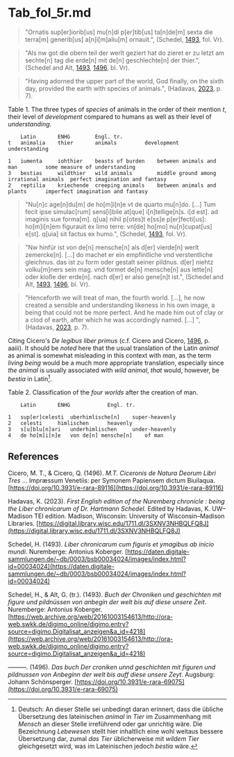 # Tab_fol_5r.md

>"Ornatis sup[er]iorib[us] mu[n]di p[er]tib[us] ta[n]de[m] sexta die terra[m] generib[us] a[n]i[m]aliu[m] ornauit.", (Schedel, [1493](https://daten.digitale-sammlungen.de/~db/0003/bsb00034024/images/index.html?id=00034024), fol. Vr).

>"Als nw got die obern teil der werlt geziert hat do zieret er zu letzt am sechte[n] tag die erde[n] mit de[n] geschlechte[n] der thier.", (Schedel and Alt, [1493](https://web.archive.org/web/20161003154613/http://ora-web.swkk.de/digimo_online/digimo.entry?source=digimo.Digitalisat_anzeigen&a_id=4218), [1496](https://doi.org/10.3931/e-rara-69075), bl. Vr).

>"Having adorned the upper part of the world, God finally, on the sixth day, provided the earth with species of animals.", (Hadavas, [2023](https://digital.library.wisc.edu/1711.dl/3SXNV3NHBQLFQ8J), p. 7).

Table 1. The three types of *species* of animals in the order of their mention *t*, their level of *development* compared to humans as well as their level of *understanding*.
~~~
	Latin		ENHG		Engl. tr.		
t	animalia	thier		animals			development				understanding

1	iumenta		iohthier	beasts of burden	between animals and man			some measure of understanding
3	bestias		wildthier	wild animals		middle ground among irrational animals	perfect imagination and fantasy
2	reptilia	kriechende	creeping animals	between animals and plants		imperfect imagination and fantasy
~~~

>"Nu[n]c age[n]du[m] de ho[m]i[n]e vt de quarto mu[n]do. [...] Tum fecit ipse simulac[rum] sens[i]bile at[que] i[n]tellige[n]s. i[d est]. ad imaginis sue forma[m]. q[ua] nihil p[otes]t e[ss]e p[er]fecti[us]: ho[m]i[n]em figurauit ex limo terre: vn[de] ho[mo] nu[n]cupat[us] e[st]. q[uia] sit factus ex humo.", (Schedel, [1493](https://daten.digitale-sammlungen.de/~db/0003/bsb00034024/images/index.html?id=00034024), fol. Vr).

>"Nw hinfür ist von de[n] mensche[n] als d[er] vierde[n] werlt zemercke[n]. [...] do machet er ein empfintliche vnd verstentliche gleichnus. das ist zu form oder gestalt seiner pildnus. d[er] niehtz volku[m]ners sein mag. vnd formet de[n] mensche[n] aus lette[n] oder kloße der erde[n]. nach d[er] er also gene[n]t ist.", (Schedel and Alt, [1493](https://web.archive.org/web/20161003154613/http://ora-web.swkk.de/digimo_online/digimo.entry?source=digimo.Digitalisat_anzeigen&a_id=4218), [1496](https://doi.org/10.3931/e-rara-69075), bl. Vr).

>"Henceforth we will treat of man, the fourth world. [...], he now created a sensible and understanding likeness in his own image, a being that could not be more perfect. And he made him out of clay or a clod of earth, after which he was accordingly named. [...] ", (Hadavas, [2023](https://digital.library.wisc.edu/1711.dl/3SXNV3NHBQLFQ8J), p. 7).

Citing Cicero's *De legibus liber primus* (c.f. Cicero and Cicero, [1496](https://doi.org/10.3931/e-rara-89116), p. aaiii). It should be *noted* here that the usual translation of the Latin *animal* as animal is somewhat misleading in this context with *man*, as the term *living being* would be a much more appropriate translation, especially since *the animal* is usually associated with *wild animal*, *that* would, however, be *bestia* in Latin[^1].

Table 2. Classification of the *four worlds* after the creation of man.
~~~
	Latin		ENHG			Engl. tr.

1	sup[er]celesti	uberhimlische[n]	super-heavenly
2	celesti		himlischen		heavenly
3	s[u]blu[n]ari	underhimlischen		under-heavenly
4	de ho[m]i[n]e	von de[n] mensche[n]	of man
~~~

[^1]: Deutsch: An dieser Stelle sei unbedingt daran erinnert, dass die übliche Übersetzung des lateinischen *animal* in *Tier* im Zusammenhang mit *Mensch* an dieser Stelle irreführend oder gar unrichtig wäre. Die Bezeichnung *Lebewesen* stellt hier inhaltlich eine wohl weitaus bessere Übersetzung dar, zumal *das Tier* üblicherweise mit *wildem Tier* gleichgesetzt wird, was im Lateinischen jedoch *bestia* wäre.

## References

Cicero, M. T., & Cicero, Q. (1496). *M.T. Ciceronis de Natura Deorum Libri Tres* ... Impræssum Venetiis: per Symonem Papiensem dictum Biuilaqua. [https://doi.org/10.3931/e-rara-89116](https://doi.org/10.3931/e-rara-89116)

Hadavas, K. (2023). *First English edition of the Nuremberg chronicle : being the Liber chronicarum of Dr. Hartmann Schedel*. Edited by Hadavas, K. UW–Madison TEI edition. Madison, Wisconsin: University of Wisconsin–Madison Libraries. [https://digital.library.wisc.edu/1711.dl/3SXNV3NHBQLFQ8J](https://digital.library.wisc.edu/1711.dl/3SXNV3NHBQLFQ8J)

Schedel, H. (1493). *Liber chronicarum cum figuris et ymagibus ab inicio mundi*. Nuremberge: Antonius Koberger. [https://daten.digitale-sammlungen.de/~db/0003/bsb00034024/images/index.html?id=00034024](https://daten.digitale-sammlungen.de/~db/0003/bsb00034024/images/index.html?id=00034024)

Schedel, H., & Alt, G. (tr.). (1493). *Buch der Chroniken und geschichten mit figure und pildnüssen von anbegin der welt bis auf diese unsere Zeit*. Nuremberge: Antonius Koberger.
[https://web.archive.org/web/20161003154613/http://ora-web.swkk.de/digimo_online/digimo.entry?source=digimo.Digitalisat_anzeigen&a_id=4218](https://web.archive.org/web/20161003154613/http://ora-web.swkk.de/digimo_online/digimo.entry?source=digimo.Digitalisat_anzeigen&a_id=4218)

———. (1496). *Das buch Der croniken unnd geschichten mit figuren und pildnussen von Anbeginn der welt bis auff diese unsere Zeyt*. Augsburg: Johann Schönsperger. [https://doi.org/10.3931/e-rara-69075](https://doi.org/10.3931/e-rara-69075)
